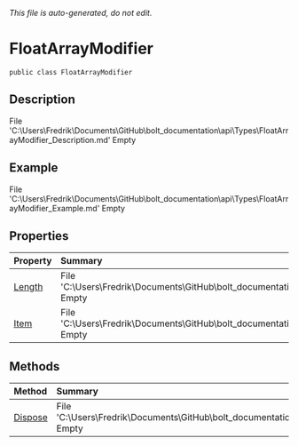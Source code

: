 *This file is auto-generated, do not edit.*

# FloatArrayModifier
`public class FloatArrayModifier`
## Description
File 'C:\Users\Fredrik\Documents\GitHub\bolt_documentation\api\Types\FloatArrayModifier_Description.md' Empty
## Example
File 'C:\Users\Fredrik\Documents\GitHub\bolt_documentation\api\Types\FloatArrayModifier_Example.md' Empty
## Properties
| Property | Summary |
|:-----|:--------|
|[Length](FloatArrayModifier/P/Length.md)|File 'C:\Users\Fredrik\Documents\GitHub\bolt_documentation\api\Types\FloatArrayModifier\P\Length_Summary.md' Empty|
|[Item](FloatArrayModifier/P/Item.md)|File 'C:\Users\Fredrik\Documents\GitHub\bolt_documentation\api\Types\FloatArrayModifier\P\Item_Summary.md' Empty|
## Methods
| Method | Summary |
|:-----|:--------|
|[Dispose](FloatArrayModifier/M/Dispose.md)|File 'C:\Users\Fredrik\Documents\GitHub\bolt_documentation\api\Types\FloatArrayModifier\M\Dispose_Summary.md' Empty|
